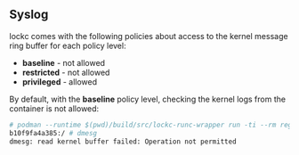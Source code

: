 ## Syslog

lockc comes with the following policies about access to the kernel message ring
buffer for each policy level:

* **baseline** - not allowed
* **restricted** - not allowed
* **privileged** - allowed

By default, with the **baseline** policy level, checking the kernel logs from
the container is not allowed:

```bash
# podman --runtime $(pwd)/build/src/lockc-runc-wrapper run -ti --rm registry.opensuse.org/opensuse/toolbox:latest
b10f9fa4a385:/ # dmesg
dmesg: read kernel buffer failed: Operation not permitted
```
